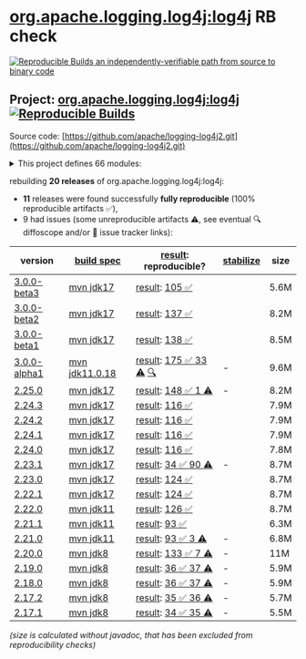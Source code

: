 [org.apache.logging.log4j:log4j](https://central.sonatype.com/artifact/org.apache.logging.log4j/log4j/versions) RB check
=======

[![Reproducible Builds](https://reproducible-builds.org/images/logos/rb.svg) an independently-verifiable path from source to binary code](https://reproducible-builds.org/)

## Project: [org.apache.logging.log4j:log4j](https://central.sonatype.com/artifact/org.apache.logging.log4j/log4j/versions) [![Reproducible Builds](https://img.shields.io/endpoint?url=https://raw.githubusercontent.com/jvm-repo-rebuild/reproducible-central/master/content/org/apache/logging/log4j/log4j/badge.json)](https://github.com/jvm-repo-rebuild/reproducible-central/blob/master/content/org/apache/logging/log4j/log4j/README.md)

Source code: [https://github.com/apache/logging-log4j2.git](https://github.com/apache/logging-log4j2.git)

<details><summary>This project defines 66 modules:</summary>

* [org.apache.logging.log4j:log4j](https://central.sonatype.com/artifact/org.apache.logging.log4j/log4j/overview)
* [org.apache.logging.log4j:log4j-1.2-api](https://central.sonatype.com/artifact/org.apache.logging.log4j/log4j-1.2-api/overview)
* [org.apache.logging.log4j:log4j-api](https://central.sonatype.com/artifact/org.apache.logging.log4j/log4j-api/overview)
* [org.apache.logging.log4j:log4j-api-test](https://central.sonatype.com/artifact/org.apache.logging.log4j/log4j-api-test/overview)
* [org.apache.logging.log4j:log4j-appserver](https://central.sonatype.com/artifact/org.apache.logging.log4j/log4j-appserver/overview)
* [org.apache.logging.log4j:log4j-async-logger](https://central.sonatype.com/artifact/org.apache.logging.log4j/log4j-async-logger/overview)
* [org.apache.logging.log4j:log4j-bom](https://central.sonatype.com/artifact/org.apache.logging.log4j/log4j-bom/overview)
* [org.apache.logging.log4j:log4j-cassandra](https://central.sonatype.com/artifact/org.apache.logging.log4j/log4j-cassandra/overview)
* [org.apache.logging.log4j:log4j-compress](https://central.sonatype.com/artifact/org.apache.logging.log4j/log4j-compress/overview)
* [org.apache.logging.log4j:log4j-config-jackson](https://central.sonatype.com/artifact/org.apache.logging.log4j/log4j-config-jackson/overview)
* [org.apache.logging.log4j:log4j-config-properties](https://central.sonatype.com/artifact/org.apache.logging.log4j/log4j-config-properties/overview)
* [org.apache.logging.log4j:log4j-config-yaml](https://central.sonatype.com/artifact/org.apache.logging.log4j/log4j-config-yaml/overview)
* [org.apache.logging.log4j:log4j-conversant](https://central.sonatype.com/artifact/org.apache.logging.log4j/log4j-conversant/overview)
* [org.apache.logging.log4j:log4j-core](https://central.sonatype.com/artifact/org.apache.logging.log4j/log4j-core/overview)
* [org.apache.logging.log4j:log4j-core-test](https://central.sonatype.com/artifact/org.apache.logging.log4j/log4j-core-test/overview)
* [org.apache.logging.log4j:log4j-couchdb](https://central.sonatype.com/artifact/org.apache.logging.log4j/log4j-couchdb/overview)
* [org.apache.logging.log4j:log4j-csv](https://central.sonatype.com/artifact/org.apache.logging.log4j/log4j-csv/overview)
* [org.apache.logging.log4j:log4j-docker](https://central.sonatype.com/artifact/org.apache.logging.log4j/log4j-docker/overview)
* [org.apache.logging.log4j:log4j-flume-ng](https://central.sonatype.com/artifact/org.apache.logging.log4j/log4j-flume-ng/overview)
* [org.apache.logging.log4j:log4j-iostreams](https://central.sonatype.com/artifact/org.apache.logging.log4j/log4j-iostreams/overview)
* [org.apache.logging.log4j:log4j-jakarta-jms](https://central.sonatype.com/artifact/org.apache.logging.log4j/log4j-jakarta-jms/overview)
* [org.apache.logging.log4j:log4j-jakarta-smtp](https://central.sonatype.com/artifact/org.apache.logging.log4j/log4j-jakarta-smtp/overview)
* [org.apache.logging.log4j:log4j-jakarta-web](https://central.sonatype.com/artifact/org.apache.logging.log4j/log4j-jakarta-web/overview)
* [org.apache.logging.log4j:log4j-jcl](https://central.sonatype.com/artifact/org.apache.logging.log4j/log4j-jcl/overview)
* [org.apache.logging.log4j:log4j-jctools](https://central.sonatype.com/artifact/org.apache.logging.log4j/log4j-jctools/overview)
* [org.apache.logging.log4j:log4j-jdbc](https://central.sonatype.com/artifact/org.apache.logging.log4j/log4j-jdbc/overview)
* [org.apache.logging.log4j:log4j-jdbc-dbcp2](https://central.sonatype.com/artifact/org.apache.logging.log4j/log4j-jdbc-dbcp2/overview)
* [org.apache.logging.log4j:log4j-jdbc-jndi](https://central.sonatype.com/artifact/org.apache.logging.log4j/log4j-jdbc-jndi/overview)
* [org.apache.logging.log4j:log4j-jeromq](https://central.sonatype.com/artifact/org.apache.logging.log4j/log4j-jeromq/overview)
* [org.apache.logging.log4j:log4j-jms](https://central.sonatype.com/artifact/org.apache.logging.log4j/log4j-jms/overview)
* [org.apache.logging.log4j:log4j-jmx-gui](https://central.sonatype.com/artifact/org.apache.logging.log4j/log4j-jmx-gui/overview)
* [org.apache.logging.log4j:log4j-jndi](https://central.sonatype.com/artifact/org.apache.logging.log4j/log4j-jndi/overview)
* [org.apache.logging.log4j:log4j-jndi-test](https://central.sonatype.com/artifact/org.apache.logging.log4j/log4j-jndi-test/overview)
* [org.apache.logging.log4j:log4j-jpa](https://central.sonatype.com/artifact/org.apache.logging.log4j/log4j-jpa/overview)
* [org.apache.logging.log4j:log4j-jpl](https://central.sonatype.com/artifact/org.apache.logging.log4j/log4j-jpl/overview)
* [org.apache.logging.log4j:log4j-jul](https://central.sonatype.com/artifact/org.apache.logging.log4j/log4j-jul/overview)
* [org.apache.logging.log4j:log4j-kafka](https://central.sonatype.com/artifact/org.apache.logging.log4j/log4j-kafka/overview)
* [org.apache.logging.log4j:log4j-kit](https://central.sonatype.com/artifact/org.apache.logging.log4j/log4j-kit/overview)
* [org.apache.logging.log4j:log4j-kubernetes](https://central.sonatype.com/artifact/org.apache.logging.log4j/log4j-kubernetes/overview)
* [org.apache.logging.log4j:log4j-layout-jackson](https://central.sonatype.com/artifact/org.apache.logging.log4j/log4j-layout-jackson/overview)
* [org.apache.logging.log4j:log4j-layout-jackson-json](https://central.sonatype.com/artifact/org.apache.logging.log4j/log4j-layout-jackson-json/overview)
* [org.apache.logging.log4j:log4j-layout-jackson-xml](https://central.sonatype.com/artifact/org.apache.logging.log4j/log4j-layout-jackson-xml/overview)
* [org.apache.logging.log4j:log4j-layout-jackson-yaml](https://central.sonatype.com/artifact/org.apache.logging.log4j/log4j-layout-jackson-yaml/overview)
* [org.apache.logging.log4j:log4j-layout-template-json](https://central.sonatype.com/artifact/org.apache.logging.log4j/log4j-layout-template-json/overview)
* [org.apache.logging.log4j:log4j-layout-template-json-test](https://central.sonatype.com/artifact/org.apache.logging.log4j/log4j-layout-template-json-test/overview)
* [org.apache.logging.log4j:log4j-liquibase](https://central.sonatype.com/artifact/org.apache.logging.log4j/log4j-liquibase/overview)
* [org.apache.logging.log4j:log4j-mongodb](https://central.sonatype.com/artifact/org.apache.logging.log4j/log4j-mongodb/overview)
* [org.apache.logging.log4j:log4j-mongodb3](https://central.sonatype.com/artifact/org.apache.logging.log4j/log4j-mongodb3/overview)
* [org.apache.logging.log4j:log4j-mongodb4](https://central.sonatype.com/artifact/org.apache.logging.log4j/log4j-mongodb4/overview)
* [org.apache.logging.log4j:log4j-osgi](https://central.sonatype.com/artifact/org.apache.logging.log4j/log4j-osgi/overview)
* [org.apache.logging.log4j:log4j-perf](https://central.sonatype.com/artifact/org.apache.logging.log4j/log4j-perf/overview)
* [org.apache.logging.log4j:log4j-plugin-processor](https://central.sonatype.com/artifact/org.apache.logging.log4j/log4j-plugin-processor/overview)
* [org.apache.logging.log4j:log4j-plugins](https://central.sonatype.com/artifact/org.apache.logging.log4j/log4j-plugins/overview)
* [org.apache.logging.log4j:log4j-plugins-test](https://central.sonatype.com/artifact/org.apache.logging.log4j/log4j-plugins-test/overview)
* [org.apache.logging.log4j:log4j-script](https://central.sonatype.com/artifact/org.apache.logging.log4j/log4j-script/overview)
* [org.apache.logging.log4j:log4j-slf4j-impl](https://central.sonatype.com/artifact/org.apache.logging.log4j/log4j-slf4j-impl/overview)
* [org.apache.logging.log4j:log4j-slf4j18-impl](https://central.sonatype.com/artifact/org.apache.logging.log4j/log4j-slf4j18-impl/overview)
* [org.apache.logging.log4j:log4j-slf4j2-impl](https://central.sonatype.com/artifact/org.apache.logging.log4j/log4j-slf4j2-impl/overview)
* [org.apache.logging.log4j:log4j-smtp](https://central.sonatype.com/artifact/org.apache.logging.log4j/log4j-smtp/overview)
* [org.apache.logging.log4j:log4j-spring-boot](https://central.sonatype.com/artifact/org.apache.logging.log4j/log4j-spring-boot/overview)
* [org.apache.logging.log4j:log4j-spring-cloud-config](https://central.sonatype.com/artifact/org.apache.logging.log4j/log4j-spring-cloud-config/overview)
* [org.apache.logging.log4j:log4j-spring-cloud-config-client](https://central.sonatype.com/artifact/org.apache.logging.log4j/log4j-spring-cloud-config-client/overview)
* [org.apache.logging.log4j:log4j-taglib](https://central.sonatype.com/artifact/org.apache.logging.log4j/log4j-taglib/overview)
* [org.apache.logging.log4j:log4j-to-jul](https://central.sonatype.com/artifact/org.apache.logging.log4j/log4j-to-jul/overview)
* [org.apache.logging.log4j:log4j-to-slf4j](https://central.sonatype.com/artifact/org.apache.logging.log4j/log4j-to-slf4j/overview)
* [org.apache.logging.log4j:log4j-web](https://central.sonatype.com/artifact/org.apache.logging.log4j/log4j-web/overview)
</details>

rebuilding **20 releases** of org.apache.logging.log4j:log4j:
- **11** releases were found successfully **fully reproducible** (100% reproducible artifacts :white_check_mark:),
- 9 had issues (some unreproducible artifacts :warning:, see eventual :mag: diffoscope and/or :memo: issue tracker links):

| version | [build spec](/BUILDSPEC.md) | [result](https://reproducible-builds.org/docs/jvm/): reproducible? | [stabilize](https://github.com/google/oss-rebuild/blob/main/cmd/stabilize/README.md) | size |
| -- | --------- | ------ | ------ | -- |
| [3.0.0-beta3](https://central.sonatype.com/artifact/org.apache.logging.log4j/log4j/3.0.0-beta3/pom) | [mvn jdk17](log4j-3.0.0-beta3.buildspec) | [result](log4j-bom-3.0.0-beta3.buildinfo): [105 :white_check_mark: ](log4j-bom-3.0.0-beta3.buildcompare) | | 5.6M |
| [3.0.0-beta2](https://central.sonatype.com/artifact/org.apache.logging.log4j/log4j/3.0.0-beta2/pom) | [mvn jdk17](log4j-3.0.0-beta2.buildspec) | [result](log4j-bom-3.0.0-beta2.buildinfo): [137 :white_check_mark: ](log4j-bom-3.0.0-beta2.buildcompare) | | 8.2M |
| [3.0.0-beta1](https://central.sonatype.com/artifact/org.apache.logging.log4j/log4j/3.0.0-beta1/pom) | [mvn jdk17](log4j-3.0.0-beta1.buildspec) | [result](log4j-bom-3.0.0-beta1.buildinfo): [138 :white_check_mark: ](log4j-bom-3.0.0-beta1.buildcompare) | | 8.5M |
| [3.0.0-alpha1](https://central.sonatype.com/artifact/org.apache.logging.log4j/log4j/3.0.0-alpha1/pom) | [mvn jdk11.0.18](log4j-3.0.0-alpha1.buildspec) | [result](log4j-3.0.0-alpha1.buildinfo): [175 :white_check_mark:  33 :warning:](log4j-3.0.0-alpha1.buildcompare) [:mag:](log4j-3.0.0-alpha1.diffoscope) | - | 9.6M |
| [2.25.0](https://central.sonatype.com/artifact/org.apache.logging.log4j/log4j/2.25.0/pom) | [mvn jdk17](log4j-2.25.0.buildspec) | [result](log4j-bom-2.25.0.buildinfo): [148 :white_check_mark:  1 :warning:](log4j-bom-2.25.0.buildcompare) | - | 8.2M |
| [2.24.3](https://central.sonatype.com/artifact/org.apache.logging.log4j/log4j/2.24.3/pom) | [mvn jdk17](log4j-2.24.3.buildspec) | [result](log4j-bom-2.24.3.buildinfo): [116 :white_check_mark: ](log4j-bom-2.24.3.buildcompare) | | 7.9M |
| [2.24.2](https://central.sonatype.com/artifact/org.apache.logging.log4j/log4j/2.24.2/pom) | [mvn jdk17](log4j-2.24.2.buildspec) | [result](log4j-bom-2.24.2.buildinfo): [116 :white_check_mark: ](log4j-bom-2.24.2.buildcompare) | | 7.9M |
| [2.24.1](https://central.sonatype.com/artifact/org.apache.logging.log4j/log4j/2.24.1/pom) | [mvn jdk17](log4j-2.24.1.buildspec) | [result](log4j-bom-2.24.1.buildinfo): [116 :white_check_mark: ](log4j-bom-2.24.1.buildcompare) | | 7.9M |
| [2.24.0](https://central.sonatype.com/artifact/org.apache.logging.log4j/log4j/2.24.0/pom) | [mvn jdk17](log4j-2.24.0.buildspec) | [result](log4j-bom-2.24.0.buildinfo): [116 :white_check_mark: ](log4j-bom-2.24.0.buildcompare) | | 7.8M |
| [2.23.1](https://central.sonatype.com/artifact/org.apache.logging.log4j/log4j/2.23.1/pom) | [mvn jdk17](log4j-2.23.1.buildspec) | [result](log4j-bom-2.23.1.buildinfo): [34 :white_check_mark:  90 :warning:](log4j-bom-2.23.1.buildcompare) | - | 8.7M |
| [2.23.0](https://central.sonatype.com/artifact/org.apache.logging.log4j/log4j/2.23.0/pom) | [mvn jdk17](log4j-2.23.0.buildspec) | [result](log4j-bom-2.23.0.buildinfo): [124 :white_check_mark: ](log4j-bom-2.23.0.buildcompare) | | 8.7M |
| [2.22.1](https://central.sonatype.com/artifact/org.apache.logging.log4j/log4j/2.22.1/pom) | [mvn jdk17](log4j-2.22.1.buildspec) | [result](log4j-bom-2.22.1.buildinfo): [124 :white_check_mark: ](log4j-bom-2.22.1.buildcompare) | | 8.7M |
| [2.22.0](https://central.sonatype.com/artifact/org.apache.logging.log4j/log4j/2.22.0/pom) | [mvn jdk11](log4j-2.22.0.buildspec) | [result](log4j-bom-2.22.0.buildinfo): [126 :white_check_mark: ](log4j-bom-2.22.0.buildcompare) | | 8.7M |
| [2.21.1](https://central.sonatype.com/artifact/org.apache.logging.log4j/log4j/2.21.1/pom) | [mvn jdk11](log4j-2.21.1.buildspec) | [result](log4j-bom-2.21.1.buildinfo): [93 :white_check_mark: ](log4j-bom-2.21.1.buildcompare) | | 6.3M |
| [2.21.0](https://central.sonatype.com/artifact/org.apache.logging.log4j/log4j/2.21.0/pom) | [mvn jdk11](log4j-2.21.0.buildspec) | [result](log4j-bom-2.21.0.buildinfo): [93 :white_check_mark:  3 :warning:](log4j-bom-2.21.0.buildcompare) | - | 6.8M |
| [2.20.0](https://central.sonatype.com/artifact/org.apache.logging.log4j/log4j/2.20.0/pom) | [mvn jdk8](log4j-2.20.0.buildspec) | [result](log4j-2.20.0.buildinfo): [133 :white_check_mark:  7 :warning:](log4j-2.20.0.buildcompare) | - | 11M |
| [2.19.0](https://central.sonatype.com/artifact/org.apache.logging.log4j/log4j/2.19.0/pom) | [mvn jdk8](log4j-2.19.0.buildspec) | [result](log4j-2.19.0.buildinfo): [36 :white_check_mark:  37 :warning:](log4j-2.19.0.buildcompare) | - | 5.9M |
| [2.18.0](https://central.sonatype.com/artifact/org.apache.logging.log4j/log4j/2.18.0/pom) | [mvn jdk8](log4j-2.18.0.buildspec) | [result](log4j-2.18.0.buildinfo): [36 :white_check_mark:  37 :warning:](log4j-2.18.0.buildcompare) | - | 5.9M |
| [2.17.2](https://central.sonatype.com/artifact/org.apache.logging.log4j/log4j/2.17.2/pom) | [mvn jdk8](log4j-2.17.2.buildspec) | [result](log4j-2.17.2.buildinfo): [35 :white_check_mark:  36 :warning:](log4j-2.17.2.buildcompare) | - | 5.7M |
| [2.17.1](https://central.sonatype.com/artifact/org.apache.logging.log4j/log4j/2.17.1/pom) | [mvn jdk8](log4j-2.17.1.buildspec) | [result](log4j-2.17.1.buildinfo): [34 :white_check_mark:  35 :warning:](log4j-2.17.1.buildcompare) | - | 5.5M |

<i>(size is calculated without javadoc, that has been excluded from reproducibility checks)</i>
